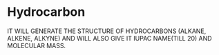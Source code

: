 # Hydrocarbon
IT WILL GENERATE THE STRUCTURE OF HYDROCARBONS (ALKANE, ALKENE, ALKYNE) AND WILL ALSO GIVE IT IUPAC NAME(TILL 20) AND MOLECULAR MASS. 
